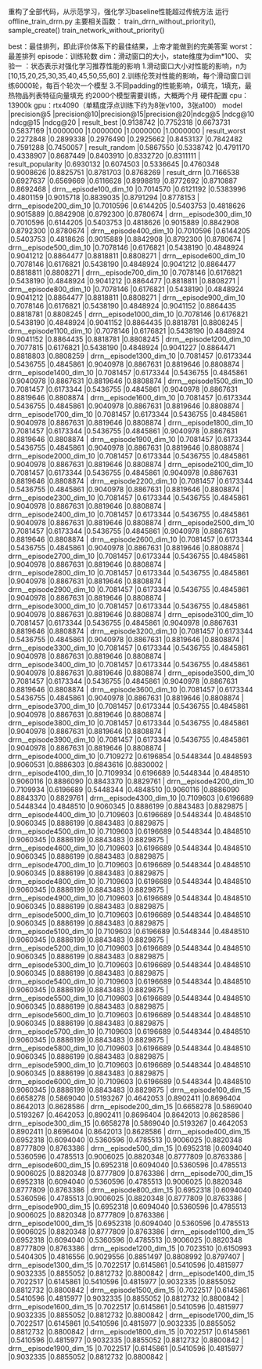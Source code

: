 重构了全部代码，从示范学习，强化学习baseline性能超过传统方法
运行offline_train_drrn.py
主要相关函数：
train_drrn_without_priority(),
sample_create()
train_network_without_priority()




best：最佳排列，即此评价体系下的最佳结果，上帝才能做到的完美答案
worst：最差排列
episode：训练轮数
dim：滑动窗口的大小，state维度为dim*100、
实验一 ：状态表示对强化学习推荐性能的影响
1.滑动窗口大小对性能的影响，n为[10,15,20,25,30,35,40,45,50,55,60]
2.训练伦茨对性能的影响，每个滑动窗口训练6000轮，每百个轮次一个模型
3.不同padding的性能影响，0填充，1填充，最热物品列表特征向量填充
约2000个模型需要训练，大概两个月
硬件配置
cpu：13900k
gpu：rtx4090（单精度浮点训练下约为8张v100，3张a100）
model                         |precision@5 |precision@10|precision@15|precision@20|ndcg@5      |ndcg@10     |ndcg@15     |ndcg@20     |
result_best                   |0.9138742   |0.7752318   |0.6673731   |0.5837169   |1.0000000   |1.0000000   |1.0000000   |1.0000000   |
result_worst                  |0.2272848   |0.2899338   |0.2976490   |0.2925662   |0.8453137   |0.7842482   |0.7591288   |0.7450057   |
result_random                 |0.5867550   |0.5338742   |0.4791170   |0.4338907   |0.8687449   |0.8403910   |0.8332720   |0.8311111   |
result_popularity             |0.6930132   |0.6074503   |0.5336645   |0.4760348   |0.9008626   |0.8825751   |0.8781703   |0.8768269   |
result_drrn                   |0.7166538   |0.6927637   |0.6569669   |0.6116628   |0.8998819   |0.8772692   |0.8710887   |0.8692468   |
drrn__episode100_dim_10       |0.7014570   |0.6121192   |0.5383996   |0.4801159   |0.9015718   |0.8839035   |0.8791294   |0.8778153   |
drrn__episode200_dim_10       |0.7010596   |0.6144205   |0.5403753   |0.4818626   |0.9015889   |0.8842908   |0.8792300   |0.8780674   |
drrn__episode300_dim_10       |0.7010596   |0.6144205   |0.5403753   |0.4818626   |0.9015889   |0.8842908   |0.8792300   |0.8780674   |
drrn__episode400_dim_10       |0.7010596   |0.6144205   |0.5403753   |0.4818626   |0.9015889   |0.8842908   |0.8792300   |0.8780674   |
drrn__episode500_dim_10       |0.7078146   |0.6176821   |0.5438190   |0.4848924   |0.9041212   |0.8864477   |0.8818811   |0.8808271   |
drrn__episode600_dim_10       |0.7078146   |0.6176821   |0.5438190   |0.4848924   |0.9041212   |0.8864477   |0.8818811   |0.8808271   |
drrn__episode700_dim_10       |0.7078146   |0.6176821   |0.5438190   |0.4848924   |0.9041212   |0.8864477   |0.8818811   |0.8808271   |
drrn__episode800_dim_10       |0.7078146   |0.6176821   |0.5438190   |0.4848924   |0.9041212   |0.8864477   |0.8818811   |0.8808271   |
drrn__episode900_dim_10       |0.7078146   |0.6176821   |0.5438190   |0.4848924   |0.9041152   |0.8864435   |0.8818781   |0.8808245   |
drrn__episode1000_dim_10      |0.7078146   |0.6176821   |0.5438190   |0.4848924   |0.9041152   |0.8864435   |0.8818781   |0.8808245   |
drrn__episode1100_dim_10      |0.7078146   |0.6176821   |0.5438190   |0.4848924   |0.9041152   |0.8864435   |0.8818781   |0.8808245   |
drrn__episode1200_dim_10      |0.7077815   |0.6176821   |0.5438190   |0.4848924   |0.9041227   |0.8864471   |0.8818803   |0.8808259   |
drrn__episode1300_dim_10      |0.7081457   |0.6173344   |0.5436755   |0.4845861   |0.9040978   |0.8867631   |0.8819646   |0.8808874   |
drrn__episode1400_dim_10      |0.7081457   |0.6173344   |0.5436755   |0.4845861   |0.9040978   |0.8867631   |0.8819646   |0.8808874   |
drrn__episode1500_dim_10      |0.7081457   |0.6173344   |0.5436755   |0.4845861   |0.9040978   |0.8867631   |0.8819646   |0.8808874   |
drrn__episode1600_dim_10      |0.7081457   |0.6173344   |0.5436755   |0.4845861   |0.9040978   |0.8867631   |0.8819646   |0.8808874   |
drrn__episode1700_dim_10      |0.7081457   |0.6173344   |0.5436755   |0.4845861   |0.9040978   |0.8867631   |0.8819646   |0.8808874   |
drrn__episode1800_dim_10      |0.7081457   |0.6173344   |0.5436755   |0.4845861   |0.9040978   |0.8867631   |0.8819646   |0.8808874   |
drrn__episode1900_dim_10      |0.7081457   |0.6173344   |0.5436755   |0.4845861   |0.9040978   |0.8867631   |0.8819646   |0.8808874   |
drrn__episode2000_dim_10      |0.7081457   |0.6173344   |0.5436755   |0.4845861   |0.9040978   |0.8867631   |0.8819646   |0.8808874   |
drrn__episode2100_dim_10      |0.7081457   |0.6173344   |0.5436755   |0.4845861   |0.9040978   |0.8867631   |0.8819646   |0.8808874   |
drrn__episode2200_dim_10      |0.7081457   |0.6173344   |0.5436755   |0.4845861   |0.9040978   |0.8867631   |0.8819646   |0.8808874   |
drrn__episode2300_dim_10      |0.7081457   |0.6173344   |0.5436755   |0.4845861   |0.9040978   |0.8867631   |0.8819646   |0.8808874   |
drrn__episode2400_dim_10      |0.7081457   |0.6173344   |0.5436755   |0.4845861   |0.9040978   |0.8867631   |0.8819646   |0.8808874   |
drrn__episode2500_dim_10      |0.7081457   |0.6173344   |0.5436755   |0.4845861   |0.9040978   |0.8867631   |0.8819646   |0.8808874   |
drrn__episode2600_dim_10      |0.7081457   |0.6173344   |0.5436755   |0.4845861   |0.9040978   |0.8867631   |0.8819646   |0.8808874   |
drrn__episode2700_dim_10      |0.7081457   |0.6173344   |0.5436755   |0.4845861   |0.9040978   |0.8867631   |0.8819646   |0.8808874   |
drrn__episode2800_dim_10      |0.7081457   |0.6173344   |0.5436755   |0.4845861   |0.9040978   |0.8867631   |0.8819646   |0.8808874   |
drrn__episode2900_dim_10      |0.7081457   |0.6173344   |0.5436755   |0.4845861   |0.9040978   |0.8867631   |0.8819646   |0.8808874   |
drrn__episode3000_dim_10      |0.7081457   |0.6173344   |0.5436755   |0.4845861   |0.9040978   |0.8867631   |0.8819646   |0.8808874   |
drrn__episode3100_dim_10      |0.7081457   |0.6173344   |0.5436755   |0.4845861   |0.9040978   |0.8867631   |0.8819646   |0.8808874   |
drrn__episode3200_dim_10      |0.7081457   |0.6173344   |0.5436755   |0.4845861   |0.9040978   |0.8867631   |0.8819646   |0.8808874   |
drrn__episode3300_dim_10      |0.7081457   |0.6173344   |0.5436755   |0.4845861   |0.9040978   |0.8867631   |0.8819646   |0.8808874   |
drrn__episode3400_dim_10      |0.7081457   |0.6173344   |0.5436755   |0.4845861   |0.9040978   |0.8867631   |0.8819646   |0.8808874   |
drrn__episode3500_dim_10      |0.7081457   |0.6173344   |0.5436755   |0.4845861   |0.9040978   |0.8867631   |0.8819646   |0.8808874   |
drrn__episode3600_dim_10      |0.7081457   |0.6173344   |0.5436755   |0.4845861   |0.9040978   |0.8867631   |0.8819646   |0.8808874   |
drrn__episode3700_dim_10      |0.7081457   |0.6173344   |0.5436755   |0.4845861   |0.9040978   |0.8867631   |0.8819646   |0.8808874   |
drrn__episode3800_dim_10      |0.7081457   |0.6173344   |0.5436755   |0.4845861   |0.9040978   |0.8867631   |0.8819646   |0.8808874   |
drrn__episode3900_dim_10      |0.7081457   |0.6173344   |0.5436755   |0.4845861   |0.9040978   |0.8867631   |0.8819646   |0.8808874   |
drrn__episode4000_dim_10      |0.7109272   |0.6196854   |0.5448344   |0.4848593   |0.9060531   |0.8886303   |0.8843616   |0.8830002   |
drrn__episode4100_dim_10      |0.7109934   |0.6196689   |0.5448344   |0.4848510   |0.9060116   |0.8886090   |0.8843370   |0.8829761   |
drrn__episode4200_dim_10      |0.7109934   |0.6196689   |0.5448344   |0.4848510   |0.9060116   |0.8886090   |0.8843370   |0.8829761   |
drrn__episode4300_dim_10      |0.7109603   |0.6196689   |0.5448344   |0.4848510   |0.9060345   |0.8886199   |0.8843483   |0.8829875   |
drrn__episode4400_dim_10      |0.7109603   |0.6196689   |0.5448344   |0.4848510   |0.9060345   |0.8886199   |0.8843483   |0.8829875   |
drrn__episode4500_dim_10      |0.7109603   |0.6196689   |0.5448344   |0.4848510   |0.9060345   |0.8886199   |0.8843483   |0.8829875   |
drrn__episode4600_dim_10      |0.7109603   |0.6196689   |0.5448344   |0.4848510   |0.9060345   |0.8886199   |0.8843483   |0.8829875   |
drrn__episode4700_dim_10      |0.7109603   |0.6196689   |0.5448344   |0.4848510   |0.9060345   |0.8886199   |0.8843483   |0.8829875   |
drrn__episode4800_dim_10      |0.7109603   |0.6196689   |0.5448344   |0.4848510   |0.9060345   |0.8886199   |0.8843483   |0.8829875   |
drrn__episode4900_dim_10      |0.7109603   |0.6196689   |0.5448344   |0.4848510   |0.9060345   |0.8886199   |0.8843483   |0.8829875   |
drrn__episode5000_dim_10      |0.7109603   |0.6196689   |0.5448344   |0.4848510   |0.9060345   |0.8886199   |0.8843483   |0.8829875   |
drrn__episode5100_dim_10      |0.7109603   |0.6196689   |0.5448344   |0.4848510   |0.9060345   |0.8886199   |0.8843483   |0.8829875   |
drrn__episode5200_dim_10      |0.7109603   |0.6196689   |0.5448344   |0.4848510   |0.9060345   |0.8886199   |0.8843483   |0.8829875   |
drrn__episode5300_dim_10      |0.7109603   |0.6196689   |0.5448344   |0.4848510   |0.9060345   |0.8886199   |0.8843483   |0.8829875   |
drrn__episode5400_dim_10      |0.7109603   |0.6196689   |0.5448344   |0.4848510   |0.9060345   |0.8886199   |0.8843483   |0.8829875   |
drrn__episode5500_dim_10      |0.7109603   |0.6196689   |0.5448344   |0.4848510   |0.9060345   |0.8886199   |0.8843483   |0.8829875   |
drrn__episode5600_dim_10      |0.7109603   |0.6196689   |0.5448344   |0.4848510   |0.9060345   |0.8886199   |0.8843483   |0.8829875   |
drrn__episode5700_dim_10      |0.7109603   |0.6196689   |0.5448344   |0.4848510   |0.9060345   |0.8886199   |0.8843483   |0.8829875   |
drrn__episode5800_dim_10      |0.7109603   |0.6196689   |0.5448344   |0.4848510   |0.9060345   |0.8886199   |0.8843483   |0.8829875   |
drrn__episode5900_dim_10      |0.7109603   |0.6196689   |0.5448344   |0.4848510   |0.9060345   |0.8886199   |0.8843483   |0.8829875   |
drrn__episode6000_dim_10      |0.7109603   |0.6196689   |0.5448344   |0.4848510   |0.9060345   |0.8886199   |0.8843483   |0.8829875   |
drrn__episode100_dim_15       |0.6658278   |0.5869040   |0.5193267   |0.4642053   |0.8902411   |0.8696404   |0.8642013   |0.8628586   |
drrn__episode200_dim_15       |0.6658278   |0.5869040   |0.5193267   |0.4642053   |0.8902411   |0.8696404   |0.8642013   |0.8628586   |
drrn__episode300_dim_15       |0.6658278   |0.5869040   |0.5193267   |0.4642053   |0.8902411   |0.8696404   |0.8642013   |0.8628586   |
drrn__episode400_dim_15       |0.6952318   |0.6094040   |0.5360596   |0.4785513   |0.9006025   |0.8820348   |0.8777809   |0.8763386   |
drrn__episode500_dim_15       |0.6952318   |0.6094040   |0.5360596   |0.4785513   |0.9006025   |0.8820348   |0.8777809   |0.8763386   |
drrn__episode600_dim_15       |0.6952318   |0.6094040   |0.5360596   |0.4785513   |0.9006025   |0.8820348   |0.8777809   |0.8763386   |
drrn__episode700_dim_15       |0.6952318   |0.6094040   |0.5360596   |0.4785513   |0.9006025   |0.8820348   |0.8777809   |0.8763386   |
drrn__episode800_dim_15       |0.6952318   |0.6094040   |0.5360596   |0.4785513   |0.9006025   |0.8820348   |0.8777809   |0.8763386   |
drrn__episode900_dim_15       |0.6952318   |0.6094040   |0.5360596   |0.4785513   |0.9006025   |0.8820348   |0.8777809   |0.8763386   |
drrn__episode1000_dim_15      |0.6952318   |0.6094040   |0.5360596   |0.4785513   |0.9006025   |0.8820348   |0.8777809   |0.8763386   |
drrn__episode1100_dim_15      |0.6952318   |0.6094040   |0.5360596   |0.4785513   |0.9006025   |0.8820348   |0.8777809   |0.8763386   |
drrn__episode1200_dim_15      |0.7023510   |0.6150993   |0.5404305   |0.4816556   |0.9029556   |0.8851497   |0.8808992   |0.8797407   |
drrn__episode1300_dim_15      |0.7022517   |0.6145861   |0.5410596   |0.4815977   |0.9032335   |0.8855052   |0.8812732   |0.8800842   |
drrn__episode1400_dim_15      |0.7022517   |0.6145861   |0.5410596   |0.4815977   |0.9032335   |0.8855052   |0.8812732   |0.8800842   |
drrn__episode1500_dim_15      |0.7022517   |0.6145861   |0.5410596   |0.4815977   |0.9032335   |0.8855052   |0.8812732   |0.8800842   |
drrn__episode1600_dim_15      |0.7022517   |0.6145861   |0.5410596   |0.4815977   |0.9032335   |0.8855052   |0.8812732   |0.8800842   |
drrn__episode1700_dim_15      |0.7022517   |0.6145861   |0.5410596   |0.4815977   |0.9032335   |0.8855052   |0.8812732   |0.8800842   |
drrn__episode1800_dim_15      |0.7022517   |0.6145861   |0.5410596   |0.4815977   |0.9032335   |0.8855052   |0.8812732   |0.8800842   |
drrn__episode1900_dim_15      |0.7022517   |0.6145861   |0.5410596   |0.4815977   |0.9032335   |0.8855052   |0.8812732   |0.8800842   |
